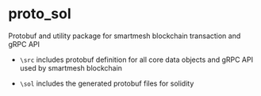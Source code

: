 # proto_sol
Protobuf and utility package for smartmesh blockchain transaction and gRPC API

- `\src` includes protobuf definition for all core data objects and gRPC API used by smartmesh blockchain

- `\sol` includes the generated protobuf files for solidity



